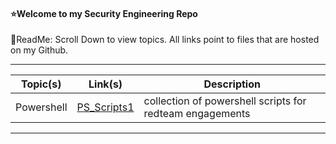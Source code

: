 #### ⭐Welcome to my Security Engineering Repo
📌ReadMe:
Scroll Down to view topics.
All links point to files that are hosted on my Github.

---------------------------------------------------------------------------------------------------------------------------------------------------------------------------------

| Topic(s) | Link(s) | Description | 
| -------- | -------- | -------- | 
| Powershell | [PS_Scripts1](https://github.com/IvanVlademirS/Ivan_Security_Engineering_Stash/blob/main/sec_main_repo/red/ps_4_redteaming.ps1)| collection of powershell scripts for redteam engagements |

---------------------------------------------------------------------------------------------------------------------------------------------------------------------------------
